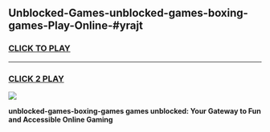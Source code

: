 
## Unblocked-Games-unblocked-games-boxing-games-Play-Online-#yrajt
<h3>
<a href="https://premium.freeplayer.one?title=unblocked-games-boxing-games&ref=27F">CLICK TO PLAY</a></h3>
<hr>

<h3>
<a href="https://premium.freeplayer.one?title=unblocked-games-boxing-games&ref=27F">CLICK 2 PLAY</a>
  
</h3>

<a href="https://premium.freeplayer.one?title=unblocked-games-boxing-games&ref=27F"><img src="https://clearcache.store/games.png"></a>


**unblocked-games-boxing-games games unblocked: Your Gateway to Fun and Accessible Online Gaming**
